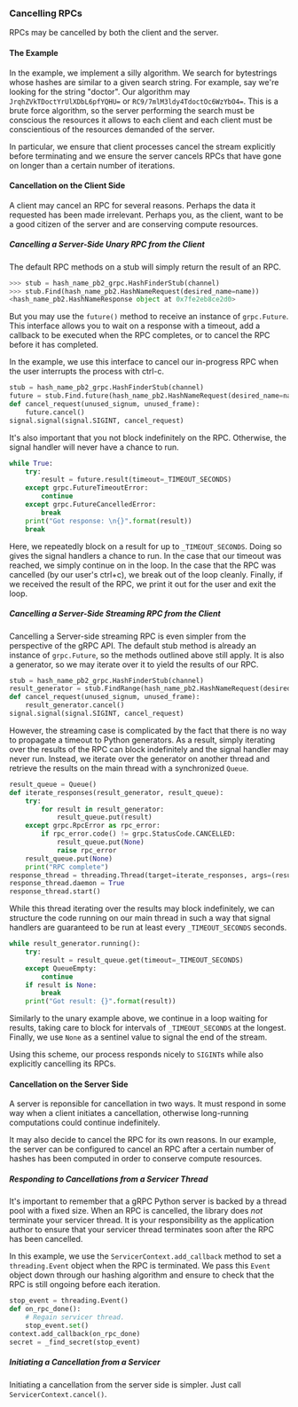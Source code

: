 ### Cancelling RPCs

RPCs may be cancelled by both the client and the server.

#### The Example

In the example, we implement a silly algorithm. We search for bytestrings whose
hashes are similar to a given search string. For example, say we're looking for
the string "doctor". Our algorithm may `JrqhZVkTDoctYrUlXDbL6pfYQHU=` or
`RC9/7mlM3ldy4TdoctOc6WzYbO4=`. This is a brute force algorithm, so the server
performing the search must be conscious the resources it allows to each client
and each client must be conscientious of the resources demanded of the server.

In particular, we ensure that client processes cancel the stream explicitly
before terminating and we ensure the server cancels RPCs that have gone on longer
than a certain number of iterations.

#### Cancellation on the Client Side

A client may cancel an RPC for several reasons. Perhaps the data it requested
has been made irrelevant. Perhaps you, as the client, want to be a good citizen
of the server and are conserving compute resources.

##### Cancelling a Server-Side Unary RPC from the Client

The default RPC methods on a stub will simply return the result of an RPC.

```python
>>> stub = hash_name_pb2_grpc.HashFinderStub(channel)
>>> stub.Find(hash_name_pb2.HashNameRequest(desired_name=name))
<hash_name_pb2.HashNameResponse object at 0x7fe2eb8ce2d0>
```

But you may use the `future()` method to receive an instance of `grpc.Future`.
This interface allows you to wait on a response with a timeout, add a callback
to be executed when the RPC completes, or to cancel the RPC before it has
completed.

In the example, we use this interface to cancel our in-progress RPC when the
user interrupts the process with ctrl-c.

```python
stub = hash_name_pb2_grpc.HashFinderStub(channel)
future = stub.Find.future(hash_name_pb2.HashNameRequest(desired_name=name))
def cancel_request(unused_signum, unused_frame):
    future.cancel()
signal.signal(signal.SIGINT, cancel_request)
```

It's also important that you not block indefinitely on the RPC. Otherwise, the
signal handler will never have a chance to run.

```python
while True:
    try:
        result = future.result(timeout=_TIMEOUT_SECONDS)
    except grpc.FutureTimeoutError:
        continue
    except grpc.FutureCancelledError:
        break
    print("Got response: \n{}".format(result))
    break
```

Here, we repeatedly block on a result for up to `_TIMEOUT_SECONDS`. Doing so
gives the signal handlers a chance to run. In the case that our timeout
was reached, we simply continue on in the loop. In the case that the RPC was
cancelled (by our user's ctrl+c), we break out of the loop cleanly. Finally, if
we received the result of the RPC, we print it out for the user and exit the
loop.


##### Cancelling a Server-Side Streaming RPC from the Client

Cancelling a Server-side streaming RPC is even simpler from the perspective of
the gRPC API. The default stub method is already an instance of `grpc.Future`,
so the methods outlined above still apply. It is also a generator, so we may
iterate over it to yield the results of our RPC.

```python
stub = hash_name_pb2_grpc.HashFinderStub(channel)
result_generator = stub.FindRange(hash_name_pb2.HashNameRequest(desired_name=name))
def cancel_request(unused_signum, unused_frame):
    result_generator.cancel()
signal.signal(signal.SIGINT, cancel_request)
```

However, the streaming case is complicated by the fact that there is no way to
propagate a timeout to Python generators. As a result, simply iterating over the
results of the RPC can block indefinitely and the signal handler may never run.
Instead, we iterate over the generator on another thread and retrieve the
results on the main thread with a synchronized `Queue`.

```python
result_queue = Queue()
def iterate_responses(result_generator, result_queue):
    try:
        for result in result_generator:
            result_queue.put(result)
    except grpc.RpcError as rpc_error:
        if rpc_error.code() != grpc.StatusCode.CANCELLED:
            result_queue.put(None)
            raise rpc_error
    result_queue.put(None)
    print("RPC complete")
response_thread = threading.Thread(target=iterate_responses, args=(result_generator, result_queue))
response_thread.daemon = True
response_thread.start()
```

While this thread iterating over the results may block indefinitely, we can
structure the code running on our main thread in such a way that signal handlers
are guaranteed to be run at least every `_TIMEOUT_SECONDS` seconds.

```python
while result_generator.running():
    try:
        result = result_queue.get(timeout=_TIMEOUT_SECONDS)
    except QueueEmpty:
        continue
    if result is None:
        break
    print("Got result: {}".format(result))
```

Similarly to the unary example above, we continue in a loop waiting for results,
taking care to block for intervals of `_TIMEOUT_SECONDS` at the longest.
Finally, we use `None` as a sentinel value to signal the end of the stream.

Using this scheme, our process responds nicely to `SIGINT`s while also
explicitly cancelling its RPCs.

#### Cancellation on the Server Side

A server is reponsible for cancellation in two ways. It must respond in some way
when a client initiates a cancellation, otherwise long-running computations
could continue indefinitely.

It may also decide to cancel the RPC for its own reasons. In our example, the
server can be configured to cancel an RPC after a certain number of hashes has
been computed in order to conserve compute resources.

##### Responding to Cancellations from a Servicer Thread

It's important to remember that a gRPC Python server is backed by a thread pool
with a fixed size. When an RPC is cancelled, the library does *not* terminate
your servicer thread. It is your responsibility as the application author to
ensure that your servicer thread terminates soon after the RPC has been
cancelled.

In this example, we use the `ServicerContext.add_callback` method to set a
`threading.Event` object when the RPC is terminated. We pass this `Event` object
down through our hashing algorithm and ensure to check that the RPC is still
ongoing before each iteration.

```python
stop_event = threading.Event()
def on_rpc_done():
    # Regain servicer thread.
    stop_event.set()
context.add_callback(on_rpc_done)
secret = _find_secret(stop_event)
```

##### Initiating a Cancellation from a Servicer

Initiating a cancellation from the server side is simpler. Just call
`ServicerContext.cancel()`.
